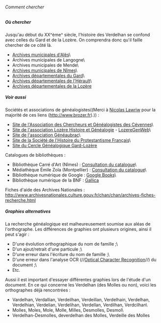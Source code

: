 ###### Comment chercher

##### Où chercher

Jusqu\'au début du XX^ème^ siècle, l\'histoire des Verdelhan se confond
avec celles du Gard et de la Lozère. On comprendra donc qu\'il faille
chercher de ce côté là.

 * [Archives municipales d'Alès](http://www.alescevennes.fr/portal/portal/pac/informer/archivesmunicipales/presentation)\
 * Archives municipales de Langogne\
 * Archives municipales de Mende\
 * [Archives municipales de Nîmes](http://www.ville-nimes.fr/index.php?id=31)\
 * [Archives départementales du Gard](http://www.gard.fr/nos-actions/culture-sport/les-archives-departementales/effectuer-une-recherche.html)\
 * [Archives départementales de l'Hérault](http://archives.herault.fr/)\
 * [Archives départementales de la Lozère](http://archives.lozere.fr/)

##### Voir aussi

Sociétés et associations de généalogistes((Merci à [Nicolas
Lawriw](http://nlawriw.free.fr) pour la majorité de ces liens
(http://www.brozer.fr).)) :

 * [Site de l'Association des Chercheurs et Généalogistes des Cévennes](http://site.acgc.free.fr/)\
 * [Site de l'association Lozère Histoire et Généalogie](http://www.lozere-histoire-genealogie.com/) - [LozereGenWeb](http://lozeregenweb.lozere-histoire-genealogie.com/)\
 * [Site de l'association Généaubrac](http://geneaubrac.fr/)\
 * [Site de la Société de l'Histoire du Protestantisme Français](http://www.shpf.fr/)\
 * [Site du Cercle Généalogique Gard-Lozère](http://www.cggl.fr/)

Catalogues de bibliothèques :

 * Bibliothèque Carré d'Art (Nîmes) : [Consultation du catalogue](http://carreartmusee.centredoc.fr/opac/)\
 * Médiathèque Émile Zola (Montpellier) : [Consultation du catalogue](http://sbib.bm.montpellier-agglo.com/zonesl/)\
 * Bibliothèque numérique de Google : [Google Books](http://books.google.fr/)\
 * Bibliothèque numérique de la BNF : [Gallica](http://gallica.bnf.fr/)

Fiches d\'aide des Archives Nationales :
<http://www.archivesnationales.culture.gouv.fr/chan/chan/archives-fiches-recherche.html>

##### Graphies alternatives

La recherche généalogique est malheureusement soumise aux aléas de
l\'orthographe. Les différences de graphies ont plusieurs origines,
ainsi il peut s\'agir :

 * D'une évolution orthographique du nom de famille ;\
 * D'un ajout/retrait d'une particule ;\
 * D'une erreur dans l'écriture du nom de famille ;\
 * D'une erreur dans l'analyse OCR (//[Optical Character Recognition](http://fr.wikipedia.org/wiki/Reconnaissance_optique_de_caract%C3%A8res)//) du document ;\
 * Etc.

Aussi il est important d\'essayer différentes graphies lors de l\'étude
d\'un document. En ce qui concerne les Verdelhan (des Molles ou non),
voici les orthographes déjà rencontrées :

 * Vardelhan, Verdallian, Verdeilhan, Verdeillan, Verdelhain, Verdelhan, Verdelhian, Verdelian, Verdelihan, Verdellan, Verdilhan, Verdcilhan\
 * Molles, Moles, Mole, Molle, Milles, Desmolles, Desmol\
 * Verdelhan-Desmolles, deverdelhan des Molles, Verdeille des Molles
